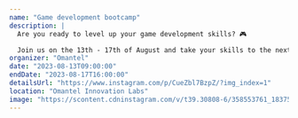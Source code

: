```yaml
---
name: "Game development bootcamp"
description: |
  Are you ready to level up your game development skills? 🎮

  Join us on the 13th - 17th of August and take your skills to the next level with #OmantelInnovationLabs Game Development Bootcamp. Apply now and learn about game development, design, and marketing from world-class trainers and speakers. 💡
organizer: "Omantel"
date: "2023-08-13T09:00:00"
endDate: "2023-08-17T16:00:00"
detailsUrl: "https://www.instagram.com/p/CueZbl7BzpZ/?img_index=1"
location: "Omantel Innovation Labs"
image: "https://scontent.cdninstagram.com/v/t39.30808-6/358553761_18375171625053089_5924404408717732504_n.jpg?stp=dst-jpg_e15&_nc_ht=scontent.cdninstagram.com&_nc_cat=105&_nc_ohc=bvE9i6jlj8MAX_ILQKd&edm=APs17CUAAAAA&ccb=7-5&ig_cache_key=MzE0MzA2MTQzMTk2NTM4NTMzNw%3D%3D.2-ccb7-5&oh=00_AfCTq85hYe8Skw42s-KeJavCqDeUcYDm5qBMuRK47ixtxA&oe=64BC78EF&_nc_sid=10d13b"
---
```

